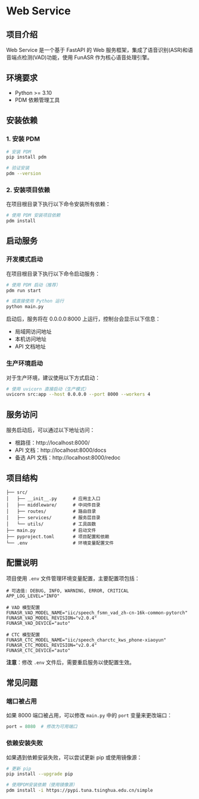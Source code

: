 # Web Service

## 项目介绍

Web Service 是一个基于 FastAPI 的 Web 服务框架，集成了语音识别(ASR)和语音端点检测(VAD)功能，使用 FunASR 作为核心语音处理引擎。

## 环境要求

- Python >= 3.10
- PDM 依赖管理工具

## 安装依赖

### 1. 安装 PDM

```bash
# 安装 PDM
pip install pdm

# 验证安装
pdm --version
```

### 2. 安装项目依赖

在项目根目录下执行以下命令安装所有依赖：

```bash
# 使用 PDM 安装项目依赖
pdm install
```

## 启动服务

### 开发模式启动

在项目根目录下执行以下命令启动服务：

```bash
# 使用 PDM 启动（推荐）
pdm run start

# 或直接使用 Python 运行
python main.py
```

启动后，服务将在 0.0.0.0:8000 上运行，控制台会显示以下信息：
- 局域网访问地址
- 本机访问地址
- API 文档地址

### 生产环境启动

对于生产环境，建议使用以下方式启动：

```bash
# 使用 uvicorn 直接启动（生产模式）
uvicorn src:app --host 0.0.0.0 --port 8000 --workers 4
```

## 服务访问

服务启动后，可以通过以下地址访问：
- 根路径：http://localhost:8000/
- API 文档：http://localhost:8000/docs
- 备选 API 文档：http://localhost:8000/redoc

## 项目结构

```
├── src/
│   ├── __init__.py      # 应用主入口
│   ├── middleware/      # 中间件目录
│   ├── routes/          # 路由目录
│   ├── services/        # 服务层目录
│   └── utils/           # 工具函数
├── main.py              # 启动文件
├── pyproject.toml       # 项目配置和依赖
└── .env                 # 环境变量配置文件
```

## 配置说明

项目使用 `.env` 文件管理环境变量配置，主要配置项包括：

```env
# 可选值: DEBUG, INFO, WARNING, ERROR, CRITICAL
APP_LOG_LEVEL="INFO"

# VAD 模型配置
FUNASR_VAD_MODEL_NAME="iic/speech_fsmn_vad_zh-cn-16k-common-pytorch"
FUNASR_VAD_MODEL_REVISION="v2.0.4"
FUNASR_VAD_DEVICE="auto"

# CTC 模型配置
FUNASR_CTC_MODEL_NAME="iic/speech_charctc_kws_phone-xiaoyun"
FUNASR_CTC_MODEL_REVISION="v2.0.4"
FUNASR_CTC_DEVICE="auto"
```

**注意**：修改 `.env` 文件后，需要重启服务以使配置生效。

## 常见问题

### 端口被占用

如果 8000 端口被占用，可以修改 `main.py` 中的 `port` 变量来更改端口：

```python
port = 8080  # 修改为可用端口
```

### 依赖安装失败

如果遇到依赖安装失败，可以尝试更新 pip 或使用镜像源：

```bash
# 更新 pip
pip install --upgrade pip

# 使用PDM安装依赖（使用镜像源）
pdm install -i https://pypi.tuna.tsinghua.edu.cn/simple
```